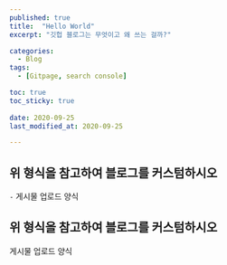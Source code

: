 ```yaml
---
published: true
title:  "Hello World" 
excerpt: "깃헙 블로그는 무엇이고 왜 쓰는 걸까?"

categories:
  - Blog
tags:
  - [Gitpage, search console]

toc: true
toc_sticky: true
 
date: 2020-09-25
last_modified_at: 2020-09-25

---
```



## 위 형식을 참고하여 블로그를 커스텀하시오

`-` 게시물 업로드 양식

## 위 형식을 참고하여 블로그를 커스텀하시오

게시물 업로드 양식